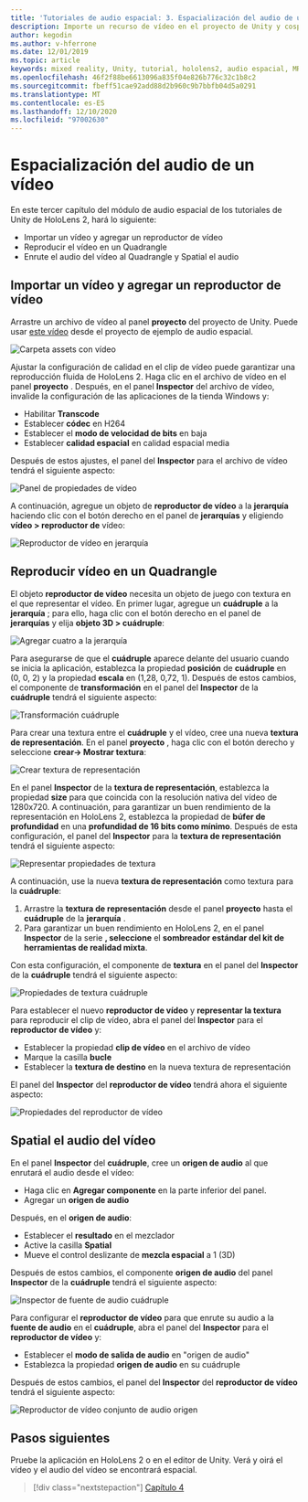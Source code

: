 ```yaml
---
title: 'Tutoriales de audio espacial: 3. Espacialización del audio de un vídeo'
description: Importe un recurso de vídeo en el proyecto de Unity y cospatiala el audio del vídeo.
author: kegodin
ms.author: v-hferrone
ms.date: 12/01/2019
ms.topic: article
keywords: mixed reality, Unity, tutorial, hololens2, audio espacial, MRTK, kit de herramientas de realidad mixta, UWP, Windows 10, HRTF, función de transferencia relacionada con el encabezado, reverberación, Microsoft Spatializer, vídeo, importación, reproductor de vídeo
ms.openlocfilehash: 46f2f88be6613096a835f04e826b776c32c1b8c2
ms.sourcegitcommit: fbeff51cae92add88d2b960c9b7bbfb04d5a0291
ms.translationtype: MT
ms.contentlocale: es-ES
ms.lasthandoff: 12/10/2020
ms.locfileid: "97002630"
---
```

# <a name="spatializing-audio-from-a-video"></a>Espacialización del audio de un vídeo
En este tercer capítulo del módulo de audio espacial de los tutoriales de Unity de HoloLens 2, hará lo siguiente:
* Importar un vídeo y agregar un reproductor de vídeo
* Reproducir el vídeo en un Quadrangle
* Enrute el audio del vídeo al Quadrangle y Spatial el audio

## <a name="import-a-video-and-add-a-video-player"></a>Importar un vídeo y agregar un reproductor de vídeo

Arrastre un archivo de vídeo al panel **proyecto** del proyecto de Unity. Puede usar [este vídeo](https://github.com/microsoft/spatialaudio-unity/blob/develop/Samples/MicrosoftSpatializerSample/Assets/Microsoft%20HoloLens%20-%20Spatial%20Sound-PTPvx7mDon4.mp4?raw=true) desde el proyecto de ejemplo de audio espacial.

![Carpeta assets con vídeo](images/spatial-audio/assets-folder-with-video.png)

Ajustar la configuración de calidad en el clip de vídeo puede garantizar una reproducción fluida de HoloLens 2. Haga clic en el archivo de vídeo en el panel **proyecto** . Después, en el panel **Inspector** del archivo de vídeo, invalide la configuración de las aplicaciones de la tienda Windows y:
* Habilitar **Transcode**
* Establecer **códec** en H264
* Establecer el **modo de velocidad de bits** en baja
* Establecer **calidad espacial** en calidad espacial media

Después de estos ajustes, el panel del **Inspector** para el archivo de vídeo tendrá el siguiente aspecto:

![Panel de propiedades de vídeo](images/spatial-audio/video-property-pane.png)

A continuación, agregue un objeto de **reproductor de vídeo** a la **jerarquía** haciendo clic con el botón derecho en el panel de **jerarquías** y eligiendo **vídeo > reproductor de** vídeo:

![Reproductor de vídeo en jerarquía](images/spatial-audio/video-player-in-hierarchy.png)

## <a name="play-video-onto-a-quadrangle"></a>Reproducir vídeo en un Quadrangle
El objeto **reproductor de vídeo** necesita un objeto de juego con textura en el que representar el vídeo. En primer lugar, agregue un **cuádruple** a la **jerarquía** ; para ello, haga clic con el botón derecho en el panel de **jerarquías** y elija **objeto 3D > cuádruple**:

![Agregar cuatro a la jerarquía](images/spatial-audio/add-quad-to-hierarchy.png)

Para asegurarse de que el **cuádruple** aparece delante del usuario cuando se inicia la aplicación, establezca la propiedad **posición** de **cuádruple** en (0, 0, 2) y la propiedad **escala** en (1,28, 0,72, 1). Después de estos cambios, el componente de **transformación** en el panel del **Inspector** de la **cuádruple** tendrá el siguiente aspecto:

![Transformación cuádruple](images/spatial-audio/quad-transform.png)

Para crear una textura entre el **cuádruple** y el vídeo, cree una nueva **textura de representación**. En el panel **proyecto** , haga clic con el botón derecho y seleccione **crear-> Mostrar textura**:

![Crear textura de representación](images/spatial-audio/create-render-texture.png)

En el panel **Inspector** de la **textura de representación**, establezca la propiedad **size** para que coincida con la resolución nativa del vídeo de 1280x720. A continuación, para garantizar un buen rendimiento de la representación en HoloLens 2, establezca la propiedad de **búfer de profundidad** en una **profundidad de 16 bits como mínimo**. Después de esta configuración, el panel del **Inspector** para la **textura de representación** tendrá el siguiente aspecto:

![Representar propiedades de textura](images/spatial-audio/render-texture-properties.png)

A continuación, use la nueva **textura de representación** como textura para la **cuádruple**:
1. Arrastre la **textura de representación** desde el panel **proyecto** hasta el **cuádruple** de la **jerarquía** .
2. Para garantizar un buen rendimiento en HoloLens 2, en el panel **Inspector** de la serie **, seleccione** el **sombreador estándar del kit de herramientas de realidad mixta**.

Con esta configuración, el componente de **textura** en el panel del **Inspector** de la **cuádruple** tendrá el siguiente aspecto:

![Propiedades de textura cuádruple](images/spatial-audio/quad-texture-properties.png)

Para establecer el nuevo **reproductor de vídeo** y **representar la textura** para reproducir el clip de vídeo, abra el panel del **Inspector** para el **reproductor de vídeo** y:
* Establecer la propiedad **clip de vídeo** en el archivo de vídeo
* Marque la casilla **bucle**
* Establecer la **textura de destino** en la nueva textura de representación

El panel del **Inspector** del **reproductor de vídeo** tendrá ahora el siguiente aspecto:

![Propiedades del reproductor de vídeo](images/spatial-audio/video-player-properties.png)

## <a name="spatialize-the-audio-from-the-video"></a>Spatial el audio del vídeo
En el panel **Inspector** del **cuádruple**, cree un **origen de audio** al que enrutará el audio desde el vídeo:
* Haga clic en **Agregar componente** en la parte inferior del panel.
* Agregar un **origen de audio**

Después, en el **origen de audio**:
* Establecer el **resultado** en el mezclador
* Active la casilla **Spatial**
* Mueve el control deslizante de **mezcla espacial** a 1 (3D)

Después de estos cambios, el componente **origen de audio** del panel **Inspector** de la **cuádruple** tendrá el siguiente aspecto:

![Inspector de fuente de audio cuádruple](images/spatial-audio/quad-audio-source-inspector.png)

Para configurar el **reproductor de vídeo** para que enrute su audio a la **fuente de audio** en el **cuádruple**, abra el panel del **Inspector** para el **reproductor de vídeo** y:
* Establecer el **modo de salida de audio** en "origen de audio"
* Establezca la propiedad **origen de audio** en su cuádruple

Después de estos cambios, el panel del **Inspector** del **reproductor de vídeo** tendrá el siguiente aspecto:

![Reproductor de vídeo conjunto de audio origen](images/spatial-audio/video-player-set-audio-source.png)

## <a name="next-steps"></a>Pasos siguientes
Pruebe la aplicación en HoloLens 2 o en el editor de Unity. Verá y oirá el vídeo y el audio del vídeo se encontrará espacial.

> [!div class="nextstepaction"]
> [Capítulo 4](unity-spatial-audio-ch4.md) 

